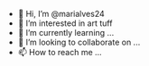 - 👋 Hi, I’m @marialves24
- 👀 I’m interested in art tuff
- 🌱 I’m currently learning ...
- 💞️ I’m looking to collaborate on ...
- 📫 How to reach me ...

<!---
marialves24/marialves24 is a ✨ special ✨ repository because its `README.md` (this file) appears on your GitHub profile.
You can click the Preview link to take a look at your changes.
--->
